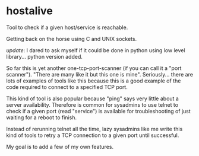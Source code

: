 hostalive
=========

Tool to check if a given host/service is reachable.


Getting back on the horse using C and UNIX sockets. 

_update_: I dared to ask myself if it could be done in python using low level library... python version added.

So far this is yet another one-tcp-port-scanner (if you can call it a "port scanner").
"There are many like it but this one is mine". Seriously... there are lots of examples of tools like this
because this is a good example of the code required to connect to a specified TCP port.

This kind of tool is also popular because "ping" says very little about a server availability.
Therefore is common for sysadmins to use telnet to check if a given port (read "service") is available
for troubleshooting of just waiting for a reboot to finish. 

Instead of rerunning telnet all the time, lazy sysadmins like me write this kind of tools to retry a TCP connection
to a given port until successful.

My goal is to add a few of my own features.
